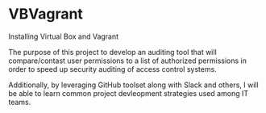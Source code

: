 # VBVagrant
Installing Virtual Box and Vagrant

The purpose of this project to develop an auditing tool that will compare/contast user permissions to a list of authorized permissions in order to speed up security auditing of access control systems.

Additionally, by leveraging GitHub toolset along with Slack and others, I will be able to learn common project devleopment strategies used among IT teams.
